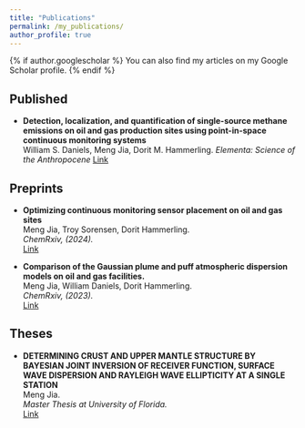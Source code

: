 ```yaml
---
title: "Publications"
permalink: /my_publications/
author_profile: true
---
```


{% if author.googlescholar %} You can also find my articles on my Google Scholar profile. {% endif %}

Published
---
* **Detection, localization, and quantification of single-source methane emissions on oil and gas production sites using point-in-space continuous monitoring systems**
\
William S. Daniels, Meng Jia, Dorit M. Hammerling.
*Elementa: Science of the Anthropocene*
[Link](https://online.ucpress.edu/elementa/article/12/1/00110/200346)

Preprints
---
* **Optimizing continuous monitoring sensor placement on oil and gas sites**
\
Meng Jia, Troy Sorensen, Dorit Hammerling.
\
*ChemRxiv, (2024).*
\
[Link](https://chemrxiv.org/engage/chemrxiv/article-details/66cd5008a4e53c4876b93af7)

* **Comparison of the Gaussian plume and puff atmospheric dispersion models on oil and gas facilities.**
\
Meng Jia, William Daniels, Dorit Hammerling.
\
*ChemRxiv, (2023).*
\
[Link](https://chemrxiv.org/engage/api-gateway/chemrxiv/assets/orp/resource/item/6451848107c3f029371ca07f/original/comparison-of-the-gaussian-plume-and-puff-atmospheric-dispersion-models-for-methane-modeling-on-oil-and-gas-sites.pdf)


Theses
---
* **DETERMINING CRUST AND UPPER MANTLE STRUCTURE BY BAYESIAN JOINT INVERSION OF RECEIVER FUNCTION, SURFACE WAVE DISPERSION AND RAYLEIGH WAVE ELLIPTICITY AT A SINGLE STATION**
\
Meng Jia.
\
*Master Thesis at University of Florida.*
\
[Link](https://ufdc.ufl.edu/UFE0052744/00001/pdf)
